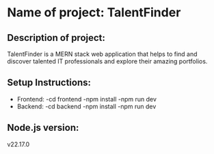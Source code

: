 # Name of project: TalentFinder
## Description of project: 
TalentFinder is a MERN stack web application that helps to find and discover talented IT professionals and explore their amazing portfolios.
## Setup Instructions:
- Frontend: -cd frontend
            -npm install
            -npm run dev
- Backend: -cd backend
           -npm install 
           -npm run dev
## Node.js version:
v22.17.0

